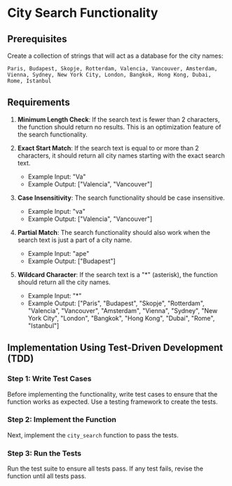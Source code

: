 # City Search Functionality

## Prerequisites
Create a collection of strings that will act as a database for the city names:

```
Paris, Budapest, Skopje, Rotterdam, Valencia, Vancouver, Amsterdam, Vienna, Sydney, New York City, London, Bangkok, Hong Kong, Dubai, Rome, Istanbul
```

## Requirements

1. **Minimum Length Check**: If the search text is fewer than 2 characters, the function should return no results. This is an optimization feature of the search functionality.

2. **Exact Start Match**: If the search text is equal to or more than 2 characters, it should return all city names starting with the exact search text. 

   - Example Input: "Va"
   - Example Output: ["Valencia", "Vancouver"]

3. **Case Insensitivity**: The search functionality should be case insensitive.

   - Example Input: "va"
   - Example Output: ["Valencia", "Vancouver"]

4. **Partial Match**: The search functionality should also work when the search text is just a part of a city name.

   - Example Input: "ape"
   - Example Output: ["Budapest"]

5. **Wildcard Character**: If the search text is a "*" (asterisk), the function should return all the city names.

   - Example Input: "*"
   - Example Output: ["Paris", "Budapest", "Skopje", "Rotterdam", "Valencia", "Vancouver", "Amsterdam", "Vienna", "Sydney", "New York City", "London", "Bangkok", "Hong Kong", "Dubai", "Rome", "Istanbul"]

## Implementation Using Test-Driven Development (TDD)

### Step 1: Write Test Cases

Before implementing the functionality, write test cases to ensure that the function works as expected. Use a testing framework to create the tests.

### Step 2: Implement the Function

Next, implement the `city_search` function to pass the tests.

### Step 3: Run the Tests

Run the test suite to ensure all tests pass. If any test fails, revise the function until all tests pass.
